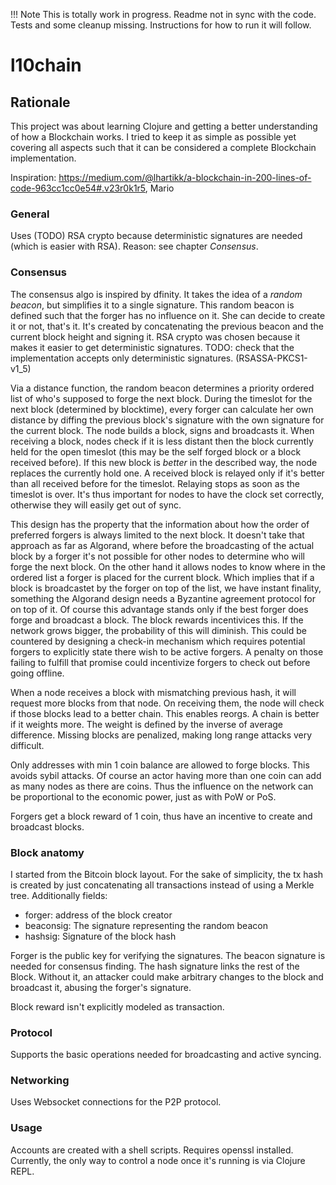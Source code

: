 !!! Note
This is totally work in progress. Readme not in sync with the code. Tests and some cleanup missing.
Instructions for how to run it will follow. 

# l10chain

## Rationale

This project was about learning Clojure and getting a better understanding of how a Blockchain works.
I tried to keep it as simple as possible yet covering all aspects such that it can be considered a complete Blockchain implementation.

Inspiration: https://medium.com/@lhartikk/a-blockchain-in-200-lines-of-code-963cc1cc0e54#.v23r0k1r5, Mario

### General

Uses (TODO) RSA crypto because deterministic signatures are needed (which is easier with RSA). Reason: see chapter *Consensus*.

### Consensus

The consensus algo is inspired by dfinity. It takes the idea of a *random beacon*, but simplifies it to a single signature.
This random beacon is defined such that the forger has no influence on it. She can decide to create it or not, that's it.
It's created by concatenating the previous beacon and the current block height and signing it.
RSA crypto was chosen because it makes it easier to get deterministic signatures.
TODO: check that the implementation accepts only deterministic signatures. (RSASSA-PKCS1-v1_5)

Via a distance function, the random beacon determines a priority ordered list of who's supposed to forge the next block.
During the timeslot for the next block (determined by blocktime), every forger can calculate her own distance by diffing the previous block's signature with the own signature for the current block.
The node builds a block, signs and broadcasts it.
When receiving a block, nodes check if it is less distant then the block currently held for the open timeslot (this may be the self forged block or a block received before).
If this new block is *better* in the described way, the node replaces the currently hold one.
A received block is relayed only if it's better than all received before for the timeslot.
Relaying stops as soon as the timeslot is over. It's thus important for nodes to have the clock set correctly, otherwise they will easily get out of sync.

This design has the property that the information about how the order of preferred forgers is always limited to the next block.
It doesn't take that approach as far as Algorand, where before the broadcasting of the actual block by a forger it's not possible for other nodes to determine who will forge the next block.
On the other hand it allows nodes to know where in the ordered list a forger is placed for the current block. Which implies that if a block is broadcastet by the forger on top of the list, we have instant finality, something the Algorand design needs a Byzantine agreement protocol for on top of it.
Of course this advantage stands only if the best forger does forge and broadcast a block. The block rewards incentivices this.
If the network grows bigger, the probability of this will diminish. This could be countered by designing a check-in mechanism which requires potential forgers to explicitly state there wish to be active forgers. A penalty on those failing to fulfill that promise could incentivize forgers to check out before going offline.

When a node receives a block with mismatching previous hash, it will request more blocks from that node. On receiving them, the node will check if those blocks lead to a better chain. This enables reorgs.
A chain is better if it weights more.
The weight is defined by the inverse of average difference. Missing blocks are penalized, making long range attacks very difficult.

Only addresses with min 1 coin balance are allowed to forge blocks. This avoids sybil attacks.
Of course an actor having more than one coin can add as many nodes as there are coins. Thus the influence on the network can be proportional to the economic power, just as with PoW or PoS.

Forgers get a block reward of 1 coin, thus have an incentive to create and broadcast blocks.

### Block anatomy

I started from the Bitcoin block layout. For the sake of simplicity, the tx hash is created by just concatenating all transactions instead of using a Merkle tree.
Additionally fields:
* forger: address of the block creator
* beaconsig: The signature representing the random beacon
* hashsig: Signature of the block hash

Forger is the public key for verifying the signatures.
The beacon signature is needed for consensus finding.
The hash signature links the rest of the Block. Without it, an attacker could make arbitrary changes to the block and broadcast it, abusing the forger's signature.

Block reward isn't explicitly modeled as transaction.

### Protocol

Supports the basic operations needed for broadcasting and active syncing.

### Networking

Uses Websocket connections for the P2P protocol.

### Usage

Accounts are created with a shell scripts. Requires openssl installed.
Currently, the only way to control a node once it's running is via Clojure REPL.